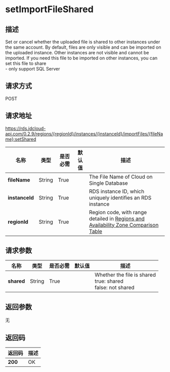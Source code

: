 # setImportFileShared


## 描述
Set or cancel whether the uploaded file is shared to other instances under the same account. By default, files are only visible and can be imported on the uploaded instance. Other instances are not visible and cannot be imported. If you need this file to be imported on other instances, you can set this file to share<br>- only support SQL Server

## 请求方式
POST

## 请求地址
https://rds.jdcloud-api.com/0.2.9/regions/{regionId}/instances/{instanceId}/importFiles/{fileName}:setShared

|名称|类型|是否必需|默认值|描述|
|---|---|---|---|---|
|**fileName**|String|True| |The File Name of Cloud on Single Database|
|**instanceId**|String|True| |RDS instance ID, which uniquely identifies an RDS instance|
|**regionId**|String|True| |Region code, with range detailed in [Regions and Availability Zone Comparison Table](../Enum-Definitions/Regions-AZ.md)|

## 请求参数
|名称|类型|是否必需|默认值|描述|
|---|---|---|---|---|
|**shared**|String|True| |Whether the file is shared<br>true: shared<br>false: not shared|


## 返回参数
无


## 返回码
|返回码|描述|
|---|---|
|**200**|OK|
